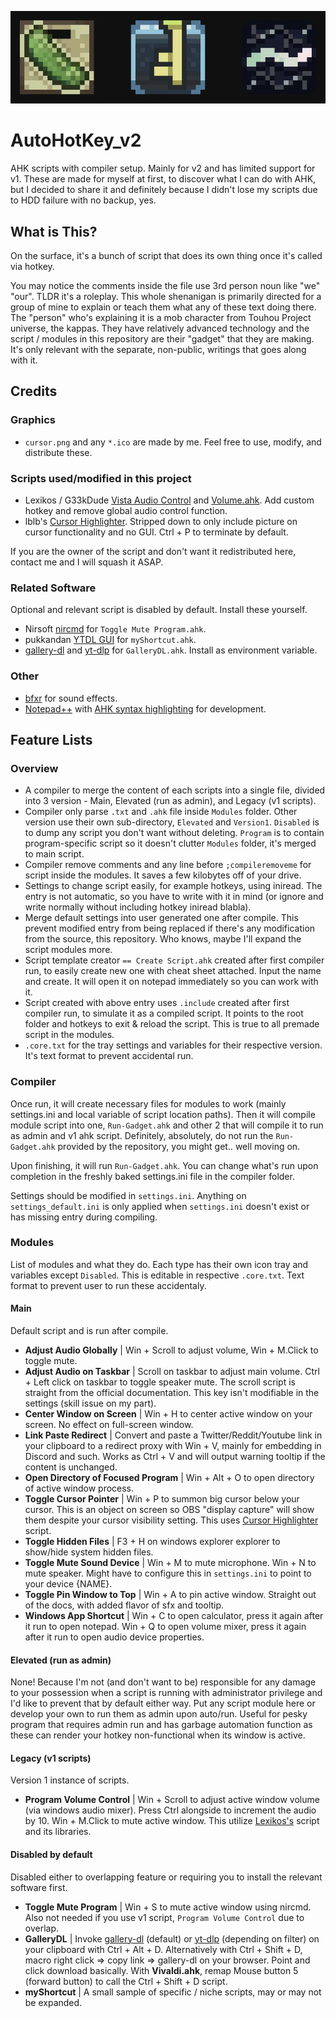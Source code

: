 ![Tray image](/tray-image.webp)
# AutoHotKey_v2
AHK scripts with compiler setup. Mainly for v2 and has limited support for v1. These are made for myself at first, to discover what I can do with AHK, but I decided to share it and definitely because I didn't lose my scripts due to HDD failure with no backup, yes.

## What is This?
On the surface, it's a bunch of script that does its own thing once it's called via hotkey.

You may notice the comments inside the file use 3rd person noun like "we" "our". TLDR it's a roleplay. This whole shenanigan is primarily directed for a group of mine to explain or teach them what any of these text doing there. The "person" who's explaining it is a mob character from Touhou Project universe, the kappas. They have relatively advanced technology and the script / modules in this repository are their "gadget" that they are making. It's only relevant with the separate, non-public, writings that goes along with it.

## Credits
### Graphics
- `cursor.png` and any `*.ico` are made by me. Feel free to use, modify, and distribute these.

### Scripts used/modified in this project
- Lexikos / G33kDude [Vista Audio Control](https://github.com/ahkscript/VistaAudio?tab=License-1-ov-file) and [Volume.ahk](https://gist.github.com/G33kDude/5b7ba418e685e52c3e6507e5c6972959). Add custom hotkey and remove global audio control function.
- lblb's [Cursor Highlighter](https://www.autohotkey.com/boards/viewtopic.php?f=6&t=78701). Stripped down to only include picture on cursor functionality and no GUI. Ctrl + P to terminate by default.

If you are the owner of the script and don't want it redistributed here, contact me and I will squash it ASAP.

### Related Software
Optional and relevant script is disabled by default. Install these yourself.
- Nirsoft [nircmd](https://www.nirsoft.net/utils/nircmd.html) for `Toggle Mute Program.ahk`.
- pukkandan [YTDL GUI](https://github.com/pukkandan/YDL) for `myShortcut.ahk`.
- [gallery-dl](https://github.com/mikf/gallery-dl) and [yt-dlp](https://github.com/yt-dlp/yt-dlp) for `GalleryDL.ahk`. Install as environment variable.

### Other
- [bfxr](https://github.com/increpare/bfxr) for sound effects.
- [Notepad++](https://notepad-plus-plus.org) with [AHK syntax highlighting](https://github.com/jNizM/ahk_notepad-plus-plus) for development.

## Feature Lists
### Overview
- A compiler to merge the content of each scripts into a single file, divided into 3 version - Main, Elevated (run as admin), and Legacy (v1 scripts).
- Compiler only parse `.txt` and `.ahk` file inside `Modules` folder. Other version use their own sub-directory, `Elevated` and `Version1`. `Disabled` is to dump any script you don't want without deleting. `Program` is to contain program-specific script so it doesn't clutter `Modules` folder, it's merged to main script.
- Compiler remove comments and any line before `;compileremoveme` for script inside the modules. It saves a few kilobytes off of your drive.
- Settings to change script easily, for example hotkeys, using iniread. The entry is not automatic, so you have to write with it in mind (or ignore and write normally without including hotkey iniread blabla).
- Merge default settings into user generated one after compile. This prevent modified entry from being replaced if there's any modification from the source, this repository. Who knows, maybe I'll expand the script modules more.
- Script template creator `== Create Script.ahk` created after first compiler run, to easily create new one with cheat sheet attached. Input the name and create. It will open it on notepad immediately so you can work with it.
- Script created with above entry uses `.include` created after first compiler run, to simulate it as a compiled script. It points to the root folder and hotkeys to exit & reload the script. This is true to all premade script in the modules.
- `.core.txt` for the tray settings and variables for their respective version. It's text format to prevent accidental run.
### Compiler
Once run, it will create necessary files for modules to work (mainly settings.ini and local variable of script location paths). Then it will compile module script into one, `Run-Gadget.ahk` and other 2 that will compile it to run as admin and v1 ahk script. Definitely, absolutely, do not run the `Run-Gadget.ahk` provided by the repository, you might get.. well moving on.

Upon finishing, it will run `Run-Gadget.ahk`. You can change what's run upon completion in the freshly baked settings.ini file in the compiler folder.

Settings should be modified in `settings.ini`. Anything on `settings_default.ini` is only applied when `settings.ini` doesn't exist or has missing entry during compiling.

### Modules
List of modules and what they do. Each type has their own icon tray and variables except `Disabled`. This is editable in respective `.core.txt`. Text format to prevent user to run these accidentaly.

#### Main
Default script and is run after compile.
- **Adjust Audio Globally** | Win + Scroll to adjust volume, Win + M.Click to toggle mute. 
- **Adjust Audio on Taskbar** | Scroll on taskbar to adjust main volume. Ctrl + Left click on taskbar to toggle speaker mute. The scroll script is straight from the official documentation. This key isn't modifiable in the settings (skill issue on my part).
- **Center Window on Screen** | Win + H to center active window on your screen. No effect on full-screen window.
- **Link Paste Redirect** | Convert and paste a Twitter/Reddit/Youtube link in your clipboard to a redirect proxy with Win + V, mainly for embedding in Discord and such. Works as Ctrl + V and will output warning tooltip if the content is unchanged.
- **Open Directory of Focused Program** | Win + Alt + O to open directory of active window process.
- **Toggle Cursor Pointer** | Win + P to summon big cursor below your cursor. This is an object on screen so OBS "display capture" will show them despite your cursor visibility setting. This uses [Cursor Highlighter](https://www.autohotkey.com/boards/viewtopic.php?f=6&t=78701) script.
- **Toggle Hidden Files** | F3 + H on windows explorer explorer to show/hide system hidden files.
- **Toggle Mute Sound Device** | Win + M to mute microphone. Win + N to mute speaker. Might have to configure this in `settings.ini` to point to your device {NAME}.
- **Toggle Pin Window to Top** | Win + A to pin active window. Straight out of the docs, with added flavor of sfx and tooltip.
- **Windows App Shortcut** | Win + C to open calculator, press it again after it run to open notepad. Win + Q to open volume mixer, press it again after it run to open audio device properties.

#### Elevated (run as admin)
None! Because I'm not (and don't want to be) responsible for any damage to your possession when a script is running with administrator privilege and I'd like to prevent that by default either way. Put any script module here or develop your own to run them as admin upon auto/run. Useful for pesky program that requires admin run and has garbage automation function as these can render your hotkey non-functional when its window is active.

#### Legacy (v1 scripts)
Version 1 instance of scripts.
- **Program Volume Control** | Win + Scroll to adjust active window volume (via windows audio mixer). Press Ctrl alongside to increment the audio by 10. Win + M.Click to mute active window. This utilize [Lexikos's](https://gist.github.com/G33kDude/5b7ba418e685e52c3e6507e5c6972959) script and its libraries.

#### Disabled by default
Disabled either to overlapping feature or requiring you to install the relevant software first.
- **Toggle Mute Program** | Win + S to mute active window using nircmd. Also not needed if you use v1 script, `Program Volume Control` due to overlap.
- **GalleryDL** | Invoke [gallery-dl](https://github.com/mikf/gallery-dl) (default) or [yt-dlp](https://github.com/yt-dlp/yt-dlp) (depending on filter) on your clipboard with Ctrl + Alt + D. Alternatively with Ctrl + Shift + D, macro right click => copy link => gallery-dl on your browser. Point and click download basically. With **Vivaldi.ahk**, remap Mouse button 5 (forward button) to call the Ctrl + Shift + D script.
- **myShortcut** | A small sample of specific / niche scripts, may or may not be expanded.